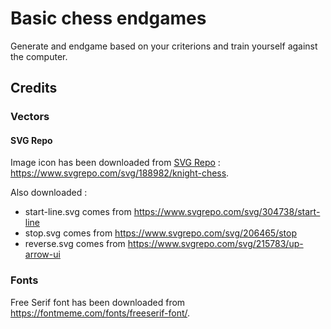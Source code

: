 # Basic chess endgames

Generate and endgame based on your criterions and train yourself against the computer.

## Credits

### Vectors

#### SVG Repo

Image icon has been downloaded from [SVG Repo](https://www.svgrepo.com/) : https://www.svgrepo.com/svg/188982/knight-chess.

Also downloaded :
* start-line.svg comes from https://www.svgrepo.com/svg/304738/start-line
* stop.svg comes from https://www.svgrepo.com/svg/206465/stop
* reverse.svg comes from https://www.svgrepo.com/svg/215783/up-arrow-ui

### Fonts

Free Serif font has been downloaded from https://fontmeme.com/fonts/freeserif-font/.